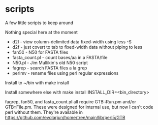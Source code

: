 # scripts
A few little scripts to keep around

Nothing special here at the moment

- d2l - view column-delimited data fixed-width using less -S
- d2f - just covert to tab to fixed-width data without piping to less
- fan50 - N50 for FASTA files
- fasta_count.pl - count bases/aa in a FASTA/file
- N50.pl - Jim Mullikin's old N50 script
- fagrep - search FASTA files a la grep
- perlmv - rename files using perl regular expressions

Install to ~/bin with 
make install

Install somewhere else with
make install INSTALL_DIR=<bin_directory>

fagrep, fan50, and fasta_count.pl all require GTB::Run.pm and/or GTB::File.pm.
These were designed for internal use, but now I can't code perl without them.
They're available in https://github.com/evolarjun/home/tree/main/lib/perl5/GTB


